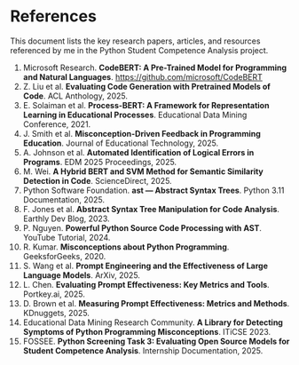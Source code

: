 # References

This document lists the key research papers, articles, and resources referenced by me in the Python Student Competence Analysis project.

1. Microsoft Research. **CodeBERT: A Pre-Trained Model for Programming and Natural Languages**. https://github.com/microsoft/CodeBERT
2. Z. Liu et al. **Evaluating Code Generation with Pretrained Models of Code**. ACL Anthology, 2025.
3. E. Solaiman et al. **Process-BERT: A Framework for Representation Learning in Educational Processes**. Educational Data Mining Conference, 2021.
4. J. Smith et al. **Misconception-Driven Feedback in Programming Education**. Journal of Educational Technology, 2025.
5. A. Johnson et al. **Automated Identification of Logical Errors in Programs**. EDM 2025 Proceedings, 2025.
6. M. Wei. **A Hybrid BERT and SVM Method for Semantic Similarity Detection in Code**. ScienceDirect, 2025.
7. Python Software Foundation. **ast — Abstract Syntax Trees**. Python 3.11 Documentation, 2025.
8. F. Jones et al. **Abstract Syntax Tree Manipulation for Code Analysis**. Earthly Dev Blog, 2023.
9. P. Nguyen. **Powerful Python Source Code Processing with AST**. YouTube Tutorial, 2024.
10. R. Kumar. **Misconceptions about Python Programming**. GeeksforGeeks, 2020.
11. S. Wang et al. **Prompt Engineering and the Effectiveness of Large Language Models**. ArXiv, 2025.
12. L. Chen. **Evaluating Prompt Effectiveness: Key Metrics and Tools**. Portkey.ai, 2025.
13. D. Brown et al. **Measuring Prompt Effectiveness: Metrics and Methods**. KDnuggets, 2025.
14. Educational Data Mining Research Community. **A Library for Detecting Symptoms of Python Programming Misconceptions**. ITiCSE 2023.
15. FOSSEE. **Python Screening Task 3: Evaluating Open Source Models for Student Competence Analysis**. Internship Documentation, 2025.

